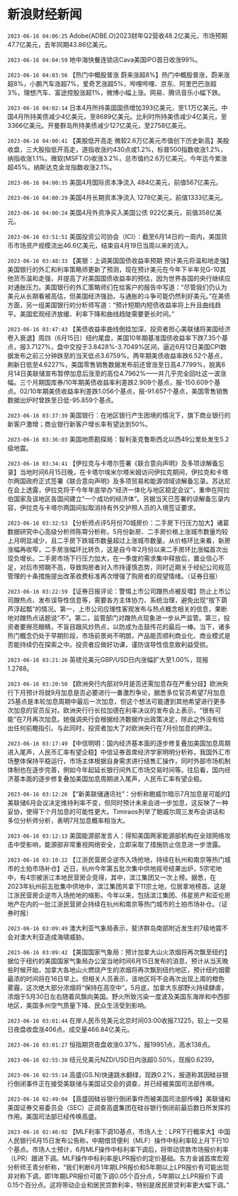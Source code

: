 # 新浪财经新闻
`2023-06-16 04:06:25` Adobe(ADBE.O)2023财年Q2营收48.2亿美元，市场预期47.7亿美元，去年同期43.86亿美元。

`2023-06-16 04:04:59` 地中海快餐连锁店Cava美国IPO首日收涨99%。

`2023-06-16 04:03:56` 【热门中概股普涨 蔚来涨超8%】热门中概股普涨，蔚来涨超8%，小鹏汽车涨超7%，爱奇艺涨超5%，哔哩哔哩、京东、阿里巴巴涨超3%，理想汽车、富途控股涨超1%，微博小幅上涨。网易、腾讯音乐小幅下跌。

`2023-06-16 04:02:14` 日本4月所持美国国债增加393亿美元，至1.1万亿美元。中国4月所持美债减少4亿美元，至8689亿美元。比利时所持美债减少4亿美元，至3366亿美元。开曼群岛所持美债减少127亿美元，至2758亿美元。

`2023-06-16 04:00:41` 【美股低开高走 微软2.6万亿美元市值创下历史新高】美股收盘，三大股指低开高走，道指收涨约430点或1.2%，标普500指数收涨1.2%，纳指收涨1.1%。微软(MSFT.O)收涨3.2%，总市值约2.6万亿美元，今年迄今累涨超45%。纳斯达克金龙指数收涨2.1%。

`2023-06-16 04:00:35` 美国4月国际资本净流入 484亿美元，前值567亿美元。

`2023-06-16 04:00:29` 美国4月长期资本净流入 1278亿美元，前值1333亿美元。

`2023-06-16 04:00:24` 美国4月外资净买入美国公债 922亿美元，前值358亿美元。

`2023-06-16 03:51:51` 美国投资公司协会（ICI）：截至6月14日的一周内，美国货币市场资产规模流出46.6亿美元，结束自4月19日当周以来的流入。

`2023-06-16 03:48:33`   【美银：上调美国国债收益率预期 预计美元将温和地走强】美国银行的外汇和利率策略师更新了预测，现在预计美元在今年下半年兑G-10其他货币温和走强，并提高了对美国国债收益率的预估，因为世界各国的央行继续应对通胀压力。美国银行的外汇策略师们在给客户的报告中写道：“尽管我们仍认为美元从长期看被高估，但美国经济强劲，与通胀的斗争可能仍然利好美元。”在美债方面，另一组美国银行的分析师写道：“预计短期内短债收益率将上升且曲线趋平。美国宏观经济放缓、利率下降和曲线趋陡需要更长时间。”

`2023-06-16 03:47:43` 【美债收益率曲线倒挂加深，投资者担心美联储将美国经济卷入衰退】周四（6月15日）纽约尾盘，美国10年期基准国债收益率下跌7.35个基点，报3.7127%，盘中交投于3.8428%-3.7049%区间，逼近6月12日美国CPI数据发布之前三分钟跌至的当天低点3.6759%。两年期美债收益率跌6.52个基点，刷新日低至4.6227%，美国零售销售数据发布前还曾涨至日高4.7799%，脱离6月14日美联储宣布暂停加息后涨至的高位4.7962%——并几乎完全回吐这一波涨幅。三个月期国库券/10年期美债收益率利差跌2.909个基点，报-150.609个基点。02/10年期美债收益率利差跌1.056个基点，报-91.657个基点，美国零售销售数据出炉时曾跌至日低-95.859个基点。

`2023-06-16 03:37:39` 美国银行：在地区银行产生困境的情况下，旗下商业银行的新客户激增；商业银行新客户增长率有望达到50%。

`2023-06-16 03:36:03` 美国地质勘探局：智利圣克鲁斯西北以西49公里处发生5.2级地震。

`2023-06-16 03:34:41` 【伊拉克与卡塔尔签署《联合意向声明》及多项谅解备忘录】当地时间6月15日晚，在卡塔尔埃米尔塔米姆访问伊拉克期间，伊拉克和卡塔尔两国政府正式签署《联合意向声明》及多项贸易和能源领域谅解备忘录。苏达尼在会上透露，伊拉克将于今年年底举办“经济一体化与地区稳定会议”，重申在阿拉伯国家及该地区各国间建立“一个成功的经济体”。另据当天已签署的谅解备忘录内容，伊拉克与卡塔尔两国间拟取消持有外交护照人员的入境签证要求。

`2023-06-16 03:32:53` 【分析师点评5月份70城房价：二手房下行压力加大】诸葛数据研究中心高级分析师陈霄分析称，5月份新房、二手房价格上涨城市数量均较上月明显减少，且二手房下跌城市数量超过上涨城市数量。从价格环比来看，新房涨幅再收窄，二手房涨幅环比转负，这是自今年2月份以来二手房环比涨幅首次出现负增长。二手房市场下行压力加大，在一季度的需求集中释放后，置业信心不足，对后市预期不高，导致购房者对入市持谨慎态势，同时近期关于经纪公司规范管理的十条措施提出改革收费标准再次增强了购房者的观望情绪。（证券日报）

`2023-06-16 03:22:59` 【证券日报评论：警惕上市公司蹭热点被反噬】防止上市公司蹭热点、发布误导性信息等，需要各方主体协力、系统治理，避免出现“按下葫芦浮起瓢”的情况。第一，上市公司应理性客观发布与热点概念相关的信息，果断地对蹭热点话题说“不”。第二，监管部门对蹭热点现象进一步从严监管。第三，投资者要擦亮眼睛，不盲目跟风炒热点，以防成为击鼓传花的最后一棒。当下，诸多热门概念仍处于早期阶段，市场前景尚不明朗，产品能否顺利商业化、商业模式是否能持续仍在探索之中。投资者应做好功课，谨防误导性信息致利益受损。

`2023-06-16 03:21:26` 英镑兑美元GBP/USD日内涨幅扩大至1.00%，现报1.2788。

`2023-06-16 03:20:50` 【欧洲央行内部对9月是否还需加息存在严重分歧】欧洲央行下月预计将就9月加息是否必要进行一番激烈争论，据悉多位官员希望7月加息25基点是本轮加息周期中最后一次加息，但这个想法可能遭到其他希望进行更多次加息的官员反对。欧洲央行行长拉加德在利率决议的发布会上表示，“很有可能”在7月再次加息。她强调央行会根据经济数据作出政策决定，除此之外没有给出任何前瞻指引。与此同时，投资者加大了对欧洲央行在7月份加息的押注。

`2023-06-16 03:17:49` 【中信明明：国内经济基本面的逐步修复叠加美国加息周期进入尾声，人民币汇率有望企稳】中信证券首席经济学家明明分析称，我国外汇市场整体保持平稳运行，市场主体根据自身需求进行结售汇操作，同时外部市场机制体制也在逐步完善，例如今年起延长银行间外汇市场交易时间等。往后看，国内经济基本面的逐步修复叠加美国加息周期进入尾声，人民币汇率有望企稳。

`2023-06-16 03:12:26` 【“新美联储通讯社”：分析称鲍威尔暗示7月加息是可能的】美联储6月会议决定维持利率不变，但同时预计未来会进一步加息，这反映了一种妥协，使得下个月加息的可能性更大。Timiraos列举了鲍威尔周三发布会讲话和多位分析师分析，表明7月加息概率相当大。

`2023-06-16 03:12:13` 美国能源部发言人：得知美国两家能源部机构在全球网络攻击中受影响，能源部非常重视网络安全，立即采取了措施防止信息进一步泄露。

`2023-06-16 03:10:22` 【江浙民营房企逆市入场抢地，持续在杭州和南京等热门城市的土拍市场补仓】近日，杭州今年第五批次集中供地摇号结果出炉，5宗宅地中，有4宗被浙江本地民营房企竞得，其中，滨江集团又一次上榜。据悉，在2023年杭州前五批集中供地中，滨江集团共拿下11宗土地，位居拿地榜首。这是江浙民营房企逆市入场抢地的缩影。今年以来，包括滨江集团、伟星房产和亚伦房地产在内的一批江浙民营房企持续在杭州和南京等热门城市的土拍市场补仓。（证券时报）

`2023-06-16 03:09:49` 澳大利亚气象局表示，斐济群岛南部附近发生的7级地震不会对澳大利亚造成海啸威胁。

`2023-06-16 03:09:42` 【美国国家气象局：预计加拿大山火浓烟将再次飘至纽约】据位于纽约的美国国家气象局办公室当地时间6月15日发布的消息，预计从当天晚些时候开始，加拿大各地山火燃烧产生的浓烟将再次飘到纽约地区，预计纽约烟雾最浓的时间将在16日早上。但相关人员表示，该地区将不会再次出现上周的橙色雾霾，这次绝大部分浓烟将“保持在高空中”。5月底，加拿大东部野火持续肆虐，浓烟于5月30日左右随着风飘向美国。野火所致污染一度波及美国东海岸和中西部地区，美国多州空气质量下降、民众生活受到影响。

`2023-06-16 03:01:44` 在岸人民币兑美元北京时间03:00收报7.1225，较上一交易日夜盘收盘涨406点。成交量466.84亿美元。

`2023-06-16 03:01:27` 恒指期货夜盘收涨0.37%，报19951点，高水138点。

`2023-06-16 02:55:38` 纽元兑美元NZD/USD日内涨超0.50%，现报0.6239。

`2023-06-16 02:55:14` 高盛(GS.N)快速跳水翻绿，现跌0.2%，报道称其因硅谷银行倒闭事件正在接受美联储与美国证交会的调查，并已经被美国司法部传唤。

`2023-06-16 02:49:04` 【高盛因硅谷银行倒闭事件而被美国司法部传唤】美联储和美国证券交易委员会（SEC）正调查高盛集团在硅谷银行倒闭前最后数日所发挥的作用。美国司法部已经传唤高盛。

`2023-06-16 02:46:02` 【MLF利率下调10基点，市场人士：LPR下行概率大】中国人民银行6月15日发布公告称，中期借贷便利（MLF）操作中标利率较上月下行10个基点。市场人士预计，6月MLF操作中标利率下调后，将带动贷款市场报价利率（LPR）跟进下调。MLF操作中标利率是LPR报价的定价基础。东方金诚首席宏观分析师王青分析称，“我们判断6月1年期LPR报价和5年期以上LPR报价有可能出现非对称下调，即1年期LPR报价可能下调0.05个百分点，5年期以上LPR报价下调0.15个百分点。这将带动企业和居民贷款利率，特别是居民房贷利率更大幅下调。”

